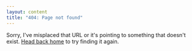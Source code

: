 ```yaml
---
layout: content
title: "404: Page not found"
---
```


Sorry, I've misplaced that URL or it's pointing to something that doesn't exist. <a href="{{ site.baseurl }}/">Head back home</a> to try finding it again.

